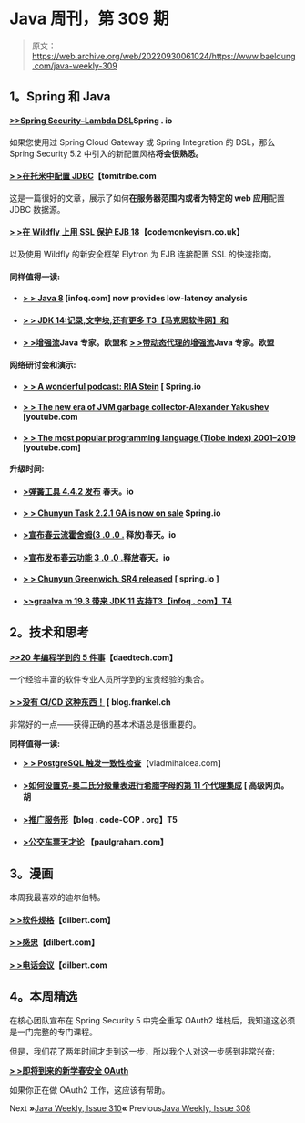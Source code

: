 # Java 周刊，第 309 期

> 原文：<https://web.archive.org/web/20220930061024/https://www.baeldung.com/java-weekly-309>

## 1。Spring 和 Java

#### [**>>Spring Security–Lambda DSL**](https://web.archive.org/web/20220630021312/https://spring.io/blog/2019/11/21/spring-security-lambda-dsl)Spring . io

如果您使用过 Spring Cloud Gateway 或 Spring Integration 的 DSL，那么 Spring Security 5.2 中引入的新配置风格**将会很熟悉。**

#### [**> >在托米**中配置 JDBC](https://web.archive.org/web/20220630021312/https://tomitribe.com/blog/configuring-jdbc-in-tomee/)【tomitribe.com

这是一篇很好的文章，展示了如何**在服务器范围内或者为特定的 web 应用**配置 JDBC 数据源。

#### [**> >在 Wildfly 上用 SSL 保护 EJB 18**](https://web.archive.org/web/20220630021312/https://codemonkeyism.co.uk/securing-ejbs-with-ssl-on-wildfly-18/)【codemonkeyism.co.uk】

以及使用 Wildfly 的新安全框架 Elytron 为 EJB 连接配置 SSL 的快速指南。

#### 同样值得一读:

*   #### [**> > Java 8**](https://web.archive.org/web/20220630021312/https://www.infoq.com/news/2019/11/jfr-openjdk-8/?utm_campaign=infoq_content&utm_source=infoq&utm_medium=feed&utm_term=Java) [infoq.com] now provides low-latency analysis

*   #### [**> > JDK 14:记录,文字块,还有更多** T3【马克思软件网】和](https://web.archive.org/web/20220630021312/https://marxsoftware.blogspot.com/2019/11/jdk14-records-textblocks-pattermatching.html)

*   #### [**> >增强流**](https://web.archive.org/web/20220630021312/https://www.javaspecialists.eu/archive/Issue274.html)Java 专家。欧盟和 [**> >带动态代理的增强流**](https://web.archive.org/web/20220630021312/https://www.javaspecialists.eu/archive/Issue275.html)Java 专家。欧盟

**网络研讨会和演示:**

*   #### [**> > A wonderful podcast: RIA Stein**](https://web.archive.org/web/20220630021312/https://spring.io/blog/2019/11/22/a-bootiful-podcast-spring-security-engineer-ria-stein) [ Spring.io

*   #### [**> > The new era of JVM garbage collector-Alexander Yakushev**](https://web.archive.org/web/20220630021312/https://www.youtube.com/watch?v=k4vkd0ahWjQ) [youtube.com

*   #### [**> > The most popular programming language (Tiobe index) 2001–2019**](https://web.archive.org/web/20220630021312/https://www.youtube.com/watch?v=A_B7owR94XY) [youtube.com]

**升级时间:**

*   #### [**>弹簧工具 4.4.2 发布**](https://web.archive.org/web/20220630021312/https://spring.io/blog/2019/11/21/spring-tools-4-4-2-released) 春天。io

*   #### [**> > Chunyun Task 2.2.1 GA is now on sale**](https://web.archive.org/web/20220630021312/https://spring.io/blog/2019/11/25/spring-cloud-task-2-2-1-ga-is-now-available) Spring.io

*   #### [**>宣布春云流霍舍姆(3 .0 .0 .**](https://web.archive.org/web/20220630021312/https://spring.io/blog/2019/11/25/announcing-the-release-of-spring-cloud-stream-horsham-3-0-0-release) 释放)春天。io

*   #### [**>宣布发布春云功能 3 .0 .0 .释放**](https://web.archive.org/web/20220630021312/https://spring.io/blog/2019/11/25/announcing-the-release-of-spring-cloud-function-3-0-0-release)春天。io

*   #### [> > Chunyun Greenwich. SR4 released](https://web.archive.org/web/20220630021312/https://spring.io/blog/2019/11/19/spring-cloud-greenwich-sr4-released) [ spring.io ]

*   #### [**>>graalva m 19.3 带来 JDK 11 支持**T3【infoq . com】T4](https://web.archive.org/web/20220630021312/https://www.infoq.com/news/2019/11/graalvm-19-3-jdk-11/?utm_campaign=infoq_content&utm_source=infoq&utm_medium=feed&utm_term=Java)

## 2。技术和思考

#### [>>20 年编程学到的 5 件事](https://web.archive.org/web/20220630021312/https://daedtech.com/5-things-ive-learned-in-20-years-of-programming/)【daedtech.com】

一个经验丰富的软件专业人员所学到的宝贵经验的集合。

#### [**> >没有 CI/CD 这种东西！**](https://web.archive.org/web/20220630021312/https://blog.frankel.ch/no-such-thing-as-ci-cd/) [ blog.frankel.ch

非常好的一点——获得正确的基本术语总是很重要的。

**同样值得一读:**

*   [**> > PostgreSQL 触发一致性检查**](https://web.archive.org/web/20220630021312/https://vladmihalcea.com/postgresql-trigger-consistency-check/)【vladmihalcea.com】

*   #### [>如何设置克-奥二氏分级量表进行希腊字母的第 11 个代理集成](https://web.archive.org/web/20220630021312/https://advancedweb.hu/2019/11/19/lambda_proxy_cors/) [ 高级网页。胡

*   #### [**>推广服务形**](https://web.archive.org/web/20220630021312/http://blog.code-cop.org/2019/11/promotion-service-kata.html)【blog . code-COP . org】T5

*   #### [**>公交车票天才论**](https://web.archive.org/web/20220630021312/http://www.paulgraham.com/genius.html) 【paulgraham.com】

## 3。漫画

本周我最喜欢的迪尔伯特。

#### [> >软件规格](https://web.archive.org/web/20220630021312/https://dilbert.com/strip/2019-11-21)【dilbert.com】

#### [> >感忠](https://web.archive.org/web/20220630021312/https://dilbert.com/strip/2019-11-23)【dilbert.com】

#### [> >电话会议](https://web.archive.org/web/20220630021312/https://dilbert.com/strip/2019-11-26)【dilbert.com

## 4。本周精选

在核心团队宣布在 Spring Security 5 中完全重写 OAuth2 堆栈后，我知道这必须是一门完整的专门课程。

但是，我们花了两年时间才走到这一步，所以我个人对这一步感到非常兴奋:

**[> >即将到来的新学春安全 OAuth](/web/20220630021312/https://www.baeldung.com/learn-spring-security-oauth-course)**

如果你正在做 OAuth2 工作，这应该有帮助。

Next **»**[Java Weekly, Issue 310](/web/20220630021312/https://www.baeldung.com/java-weekly-310)**«** Previous[Java Weekly, Issue 308](/web/20220630021312/https://www.baeldung.com/java-weekly-308)
